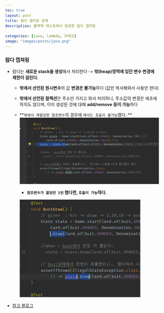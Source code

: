 ```yaml
---
toc: true
layout: post
title: 람다 캡처링 문제
description: 블랙잭 테스트에서 등장한 람다 캡처링

categories: [java, lambda, 우테코]
image: "images/posts/java.png"
---
```



### 람다 캡쳐링

- 람다는 **새로운 stack을 생성**해서 처리한다 -> **밖(heap)영역에 있던 변수 변경에 제한이 걸린다.**

    - **밖에서 선언된 원시변수**의 값 **변경은 불가능**하다 (값만 복사해와서 사용만 한다)

    - **밖에서 선언된 컬렉션**은 주소만 가지고 와서 처리하니, 주소값의 변경은 애초에 하지도 않으며, 이미 생성된 것에 대해 **add/remove 등이 가능**하다

    - **`밖에서 재할당한 참조변수`의 경우에 `메서드 호출이 불가능`했다. **
        ![image-20220319155227262](https://raw.githubusercontent.com/is2js/screenshots/main/image-20220319155227262.png)

        - **`참조변수가 할당만 1번` 했다면, `호출이 가능`하다.**

        ![image-20220319155301572](https://raw.githubusercontent.com/is2js/screenshots/main/image-20220319155301572.png)



- [참고 블로그](https://cobbybb.tistory.com/19)